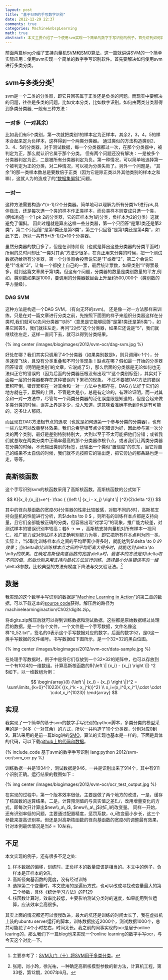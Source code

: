 ```yaml
---
layout: post
title: "基于SVM的手写数字识别"
date: 2012-12-29 22:37
comments: true
categories: Machine&nbspLearning 
math: true
abstract: 本文主要介绍了一个使用svm实现一个简单的数字手写识别的例子。首先讲到如何将svm应用到多类分类，又简单介绍了高斯核函数，之后又简单介绍了本例所使用的数据来源和格式，最后贴出来实现的代码。
---
```



前面两篇blog介绍了[支持向量机SVM](/blog/2012/12/26/svm/)和[SMO算法](/blog/2012/12/28/svm-smo/)，这一篇就讲讲SVM的一个简单实际应用：使用svm实现一个简单的数字手写识别软件。首先要解决如何使用svm进行多类分类。


## svm与多类分类[^1]


svm是一个二类的分类器，即它只回答属于正类还是负类的问题。而现实中要解决的问题，往往是多类的问题，比如文本分类，比如数字识别。如何由两类分类器得到多类分类器, 一般有三种方法：

### 一对多（一对其余）

比如我们有5个类别，第一次就把类别1的样本定为正样本，其余2，3，4，5的样本合起来定为负样本，这样得到一个两类分类器。
通过类似的方法构造类别2、3、4、5的分类器，对于测试数据，每一个分类器都过一次，在那个分类器中，被判定为正，那么就认识它属于那个分类。
但有两个问题还没有解决：一是被多个分类器判定为正，二是被所有分类器判定为负。第一种情况，可以简单地选择第一个被判定为正的分类，对二种情况，可以视为分类失败了。另外一个问题是，“其余”的那一类样本数总是要数倍于正类（因为它是除正类以外其他类别的样本之和嘛），这就人为的造成了的[“数据集偏斜”](http://www.blogjava.net/zhenandaci/archive/2009/03/17/260315.html)问题。

<!-- more -->

### 一对一

这种方法需要构造n\*(n-1)/2个分类器。简单地可以理解为所有分类1v1进行pk,具体做法，还是每次选一个类的样本作正类样本，而负类样本则变成只选一个类，(例如构造一个1 pk 2的分类器，它的正样本为1的分类，负样本为2的分类）这就避免了偏斜。
因此过程就是算出这样一些分类器，第一个只回答“是第1类还是第2类”，第二个只回答“是第1类还是第3类”，第三个只回答“是第1类还是第4类”，如此下去，所以一共有5\*(5-1)/2=10个分类器。

虽然分类器的数目多了，但是在训练阶段（也就是算出这些分类器的分类平面时）所用的总时间却比“一类对其余”方法少很多，在真正用来分类的时候，把一个测试数据扔给所有分类器，第一个分类器会投票说它是“1”或者“2”，第二个会说它是“1”或者“3”，让每一个都投上自己的一票，最后统计票数，如果类别“1”得票最多，就判这篇文章属于第1类。但这有个问题，分类器的数量是类别数量的平方,例如，类别数如果是1000，要调用的分类器数目会上升至约500,000个（类别数的平方量级）。

### DAG SVM

这种方法是构造一个DAG SVM，（有向无环的svm)。
还是像一对一方法那样来训练，只是在对一篇文章进行分类之前，先按照下面图的样子来组织分类器这样在分类时,我们就可以先问分类器“1对5”（意思是它能够回答“是第1类还是第5类”），如果它回答5，我们就往左走，再问“2对5”这个分类器，如果它还说是“5”，我们就继续往左走，这样一直问下去，就可以得到分类结果。

{% img center /images/blogimages/2012/svm-ocr/dag-svm.jpg %}

好处在哪？我们其实只调用了4个分类器（如果类别数是k，则只调用k-1个），分类速度飞快，且没有分类重叠和不可分类现象！缺点在哪？假如最一开始的分类器回答错误（明明是类别1的文章，它说成了5），那么后面的分类器是无论如何也无法纠正它的错误的（因为后面的分类器压根没有出现“1”这个类别标签），其实对下面每一层的分类器都存在这种错误向下累积的现象。
不过不要被DAG方法的错误累积吓倒，错误累积在一对其余和一对一方法中也都存在，DAG方法好于它们的地方就在于，累积的上限，不管是大是小，总是有定论的，有理论证明。而一对其余和一对一方法中，尽管每一个两类分类器的泛化误差限是知道的，但是合起来做多类分类的时候，误差上界是多少，没人知道，这意味着准确率低到0也是有可能的，这多让人郁闷。

而且现在DAG方法根节点的选取（也就是如何选第一个参与分类的分类器），也有一些方法可以改善整体效果，我们总希望根节点少犯错误为好，因此参与第一次分类的两个类别，最好是差别特别特别大，大到以至于不太可能把他们分错；或者我们就总取在两类分类中正确率最高的那个分类器作根节点，或者我们让两类分类器在分类的时候，不光输出类别的标签，还输出一个类似“置信度”的东东，当它对自己的结果不太自信的时候，我们就不光按照它的输出走，把它旁边的那条路也走一走，等等。 

## 高斯核函数

这个手写识别svm的核函数采用了高斯核函数。高斯核函数的公式如下

$$
K({x_i},{x_j})=e^{- \frac { {\left \| {x_i - x_j} \right \| }^2}{2\delta ^2}}
$$

其中的径向基函数的宽度$\delta$对分类器的性能比较敏感，对取不同的$\delta$时，高斯核支持向量机的性能进行分析，若$\delta \to 0 $ ，则所有的训练样本点都是支持向量，且它们全部能被正确的分类，但容易出现“过学习”的现象，推广能力较差，对测试样本的错误识别率较高；若$\delta \to \infty$ ，高斯核支持向量机对所有样本一视同仁，推广能力或对测试样本的正确判别能力为零，即它把所有样本点判为同一类。
实际上，当$\delta$取比训练样本点之间的平均距离小得多时，就能达到$\delta \to 0 $的效果；当$\delta$取比训练样本点之间的平均距离大得多时，就能达到$\delta \to \infty$的效果。
在确定高斯径向基函数的宽度$\delta$时，最基本的方法是对$\delta$取不同的值，然后分别采用支持向量机方法进行训练，选择最小分类错误率的一组$\delta$参数。比较典型的方法有梯度下降法与交叉验证法。[^2]


## 数据

我实现的这个数学手写识别的数据是["Machine Learning in Action"](http://www.manning.com/pharrington/)的第二章的数据，可以下载这本的[source code](http://www.manning.com/pharrington/MLiA_SourceCode.zip)获得。解压后的路径为machinelearninginaction/Ch02/digits.zip。

将digits.zip解压后就可以得到训练数据和测试数据。这些都是原始数据经过处理后的数据，是一个各个文件，一个文件是一个手写数据，文件名像这样"0\_52.txt"，签名的0表示这个手写数据对应的数字，后面的数字52，是0这一类手写数据的文件编号。书写数据如下图所示，是一个32\*32的黑白位图。

{% img center /images/blogimages/2012/svm-ocr/data-sample.jpg %}

在处理手写数据时，例子中是将它们存放到一个32\*32的矩阵中，也可以存放到一个有1024的一维数组。计算高斯核函数的${\left \\| {x\_i} - {x\_j} \right \\|} ^2 $如下，以一维数组为例：

$$
\begin{array}{l}
{\left \| {x_i} - {x_j} \right \|}^2 = \sum\limits_{k=0}^{1023}{ {(x_i^k - x_j^k)}^2} \\
x_i=(x_i^0,x_i^1,\cdot \cdot \cdot,x_i^{1023})
\end{array}
$$

## 实现

我实现了一个简单的基于svm的数字手写识别的python脚本，多类分类的模型采用的是一对多（一对其余）的方式，所以一共构造了10个分类器，分别对应0到9。算法采用的是前一篇blog讲的[SMO](/blog/2012/12/28/svm-smo/)，算法的实现也基本是一样的。下面是具体的代码，可以下载[github上的代码和数据](https://github.com/liuhongjiang/blog_projects/tree/master/svm_ocr)。

{% include_code 基于svm的数字手写识别 lang:python 2012/svm-ocr/svm_ocr.py %}

训练数据一共是1934个，测试数据是946，一共是识别出来了914个，其中有911个识别正确。运行结果的截图如下：

{% img center /images/blogimages/2012/svm-ocr/ocr_test_output.jpg %}

在实现的过程中，第一个版本效率很低，主要是做了两个地方的改进，一是，缓存了核函数的运算结果，二是，计算预测值的与真实值之差$E\_i$，改用增量变化的方式，即每次只计算出$new\\_a\_i$, $new\\_a\_j$对$E\_i$的改变量。
同样一开始，还有识别率低的问题，主要通过配置精度，惩罚系数，$a\_i$改变最小步长，这三个参数来提高识别率。但还是对高斯核函数的径向基函数的宽度$\delta$的调整最有效果，针对本例最优情况是当$\delta=10$左右。

## 不足

本文实现的例子，还有很多不足之处:

1. 样本数据的偏移，训练时，正负样本的数量应该是相当的。本文中的例子，负样本是正样本的9倍。
2. 高斯径向基函数的宽度，没有经过训练
3. 选择第二个变量时，本文使用的是遍历方式，也可以改成寻找改变量最大的第二个参数，具体[《统计学习方法》](http://book.douban.com/subject/10590856/)的P129
4. 核函数计算时，效率比较低，主要影响测试分类时的速度，如果能用到位运算，应该效率会高很多。

其实上面的情况都还可以慢慢改进，最大的坑还是训练的时间太长了，我在虚拟机上装的ubuntu server运行的脚本，训练数据接近2000个，测试数据1000个，总共可能花了4个小时左右，时间太长。我之前的同事实现的ocr是居于online learing的，那么我们下一篇blog也来实现一个online learning的数字手写ocr，与今天这个对比一下。

[^1]: 主要参考了：[SVM入门（十）将SVM用于多类分类](http://www.blogjava.net/zhenandaci/archive/2009/03/26/262113.html)。
[^2]: 张翔，肖小玲，徐光祐，一种确定高斯核模型参数的新方法，计算机工程，第33卷，第12期，2007年6月。

